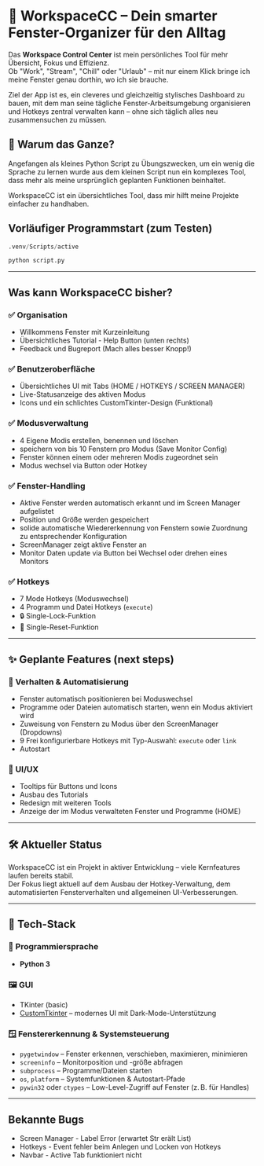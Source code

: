 <!-- # Workspace Controll Center – Fenster- und Workflow-Management mit Python

## 🔍 Projektübersicht

**WorkspaceCC** ist ein Python-Tool zur Verwaltung von Fenstern, Hotkeys und Programm-Workflows unter Windows.
Es ermöglicht das schnelle Umschalten zwischen individuell definierten Arbeitsmodi, die Fenster, Programme und Layouts automatisch anpassen – effizient, flexibel und visuell klar strukturiert.

Das Besondere: Dieses Projekt entsteht **komplett im Rahmen meines Python-Lernprozesses**. Ziel ist es, die Sprache nicht nur zu verstehen, sondern durch ein praktisches, alltagsnahes Tool zu meistern.

---

## 💡 Was kann das Tool aktuell?

- 🔍 **Fenster-Erkennung & -Analyse** über `pygetwindow`
- 🪟 Eigene Datenstruktur für Fenster mit Titel, Label, Status & Position
- 🎯 **Fenster-Labeling** mit Dropdown-Auswahl (z. B. Arbeit, Freizeit, Multimedia)
- 🧠 **Modusverwaltung** über GUI (Free, Work, Stream etc.)
- 🔁 **Moduswechsel per Hotkey** (`alt+^`, `ctrl+F1` bis `ctrl+F6`)
- 🧩 Modulare Architektur mit `modules`, `libs` und `GUI`-Verzeichnissen
- 🎛️ Live aktualisierbare Modus-Buttons mit visuellem Status
- Benutzerdefinierte Hotkeys für Programmstart oder URL-Öffnung
- 📋 **Tabellenartige Hotkey-Übersicht** mit Labeln und editierbarem System
- 🧼 Projektstruktur, .gitignore und Konfigurationslogik sind sauber isoliert

---

## 🚀 In Planung

- 💾 Speicherung und Laden aller Konfigurationen (Fenster + Hotkeys)
- 🧠 Automatisches Positionieren & Öffnen von Fenstern je nach Modus
- ⚙️ Automatisches Starten von Programmen pro Modus
- 🔑 Benutzerdefinierte Hotkeys für alles Mögliche (Links, Scripts, Tools)
- 👁️ Dashboard-Overlay für schnelle Übersicht (inkl. Modus, Fensterstatus etc.)
- 🔄 Scrollbare Tabellen und interaktive UI-Elemente
- 🧪 Optionale Event-Erkennung für intelligente Aktionen (z. B. Tab-Wechsel durch Mausbewegung/position)
- 🧼 Trennung von GUI & Logik, um das Projekt später leicht erweitern zu können

---

## 📈 Warum das Projekt besonders ist

Ich lernte letzte Woche die Python Basics und wollt nun ein Projekt umsetzen, dass die Basics und einen Schritt mehr verwendet. Zugegeben, der Schritt, war doch etwas größer, als gedacht, aber Ziel ist es, keine Tutorials blind nachzubauen, sondern **echte Probleme** zu lösen, dabei zu lernen, zu scheitern und die Sprache von Grund auf zu verstehen.

Dabei achte ich besonders auf:

- sauberen Code & Struktur
- sinnvolle Modularisierung
- langfristige Wartbarkeit
- Fokus auf **praktische Anwendung & Usability**
- Der Aufbau einer Software, die mir persönlich im Codingalltag helfen kann, aber auch für andere eine Untertsützung sein kann.

---

## 📦 Projektstruktur (Auszug)

```
script-project/
├── script.py                  # Einstiegspunkt
├── modules/                   # Funktionsmodule (UI, Logik)
│   ├── simplify_title.py
│   ├── generate_modi_btn.py
│   └── modi_controller.py
├── libs/                      # Hilfsklassen & Kontrollsysteme
│   └── hotkey_manager.py
│   └── rules.py
├── gui/                       # GUI-Layout & Frames
│   └── structures/            # GUI-Frames
│       ├── hotkeys_frame.py
│       └── modi_frame.py
│       └── add_del_frame.py
│   └── generate_mod_btn.py
│   └── generate_dropdown_ui.py
│   └── hotkey_ui.py
├── .gitignore
├── .venv
└── README.md (du liest ihn gerade 😉)
```

---

## 🔧 Verwendete Technologien

- 💻 Python 3.13
- 🧰 [`pygetwindow`](https://pypi.org/project/PyGetWindow/)
- 🔢 [`keyboard`](https://pypi.org/project/keyboard/)
- 🎨 [`customtkinter`](https://github.com/TomSchimansky/CustomTkinter)
- 📦 VENV & Paketverwaltung mit `pip`
- 🔧 Manuelles Event- & State-Management

## 🛠️ Dev Tools

- [Pygments](https://pygments.org/)
- [Rich](https://github.com/Textualize/rich)

---

## 🤝 Noch viel zu lernen...

...aber ich bin mittendrin.
Und das hier ist kein Spielzeug, sondern ein echtes Tool – gebaut mit Leidenschaft fürs Lernen und dem Wunsch, Python **wirklich** zu verstehen.

---

**Stay tuned!**

> ✉️ Bei Fragen oder Interesse gern melden – Feedback immer willkommen. -->

# 🧠 WorkspaceCC – Dein smarter Fenster-Organizer für den Alltag

Das **Workspace Control Center** ist mein persönliches Tool für mehr Übersicht, Fokus und Effizienz.  
Ob "Work", "Stream", "Chill" oder "Urlaub" – mit nur einem Klick bringe ich meine Fenster genau dorthin, wo ich sie brauche.

Ziel der App ist es, ein cleveres und gleichzeitig stylisches Dashboard zu bauen, mit dem man seine tägliche Fenster-Arbeitsumgebung organisieren und Hotkeys zentral verwalten kann – ohne sich täglich alles neu zusammensuchen zu müssen.

## 💬 Warum das Ganze?

Angefangen als kleines Python Script zu Übungszwecken, um ein wenig die Sprache zu lernen wurde aus dem kleinen Script nun ein komplexes Tool, dass mehr als meine ursprünglich geplanten Funktionen beinhaltet.

WorkspaceCC ist ein übersichtliches Tool, dass mir hilft meine Projekte einfacher zu handhaben.

## Vorläufiger Programmstart (zum Testen)

```python
.venv/Scripts/active

python script.py
```

---

## Was kann WorkspaceCC bisher?

### ✅ Organisation

- Willkommens Fenster mit Kurzeinleitung
- Übersichtliches Tutorial - Help Button (unten rechts)
- Feedback und Bugreport (Mach alles besser Knopp!)

### ✅ Benutzeroberfläche

- Übersichtliches UI mit Tabs (HOME / HOTKEYS / SCREEN MANAGER)
- Live-Statusanzeige des aktiven Modus
- Icons und ein schlichtes CustomTkinter-Design (Funktional)

### ✅ Modusverwaltung

- 4 Eigene Modis erstellen, benennen und löschen
- speichern von bis 10 Fenstern pro Modus (Save Monitor Config)
- Fenster können einem oder mehreren Modis zugeordnet sein
- Modus wechsel via Button oder Hotkey

### ✅ Fenster-Handling

- Aktive Fenster werden automatisch erkannt und im Screen Manager aufgelistet
- Position und Größe werden gespeichert
- solide automatische Wiedererkennung von Fenstern sowie Zuordnung zu entsprechender Konfiguration
- ScreenManager zeigt aktive Fenster an
- Monitor Daten update via Button bei Wechsel oder drehen eines Monitors

### ✅ Hotkeys

- 7 Mode Hotkeys (Moduswechsel)
- 4 Programm und Datei Hotkeys (`execute`)
- 🔒 Single-Lock-Funktion
- 🔄 Single-Reset-Funktion

---

## ✨ Geplante Features (next steps)

### 🔧 Verhalten & Automatisierung

- Fenster automatisch positionieren bei Moduswechsel
- Programme oder Dateien automatisch starten, wenn ein Modus aktiviert wird
- Zuweisung von Fenstern zu Modus über den ScreenManager (Dropdowns)
- 9 Frei konfigurierbare Hotkeys mit Typ-Auswahl: `execute` oder `link`
- Autostart

### 🎨 UI/UX

- Tooltips für Buttons und Icons
- Ausbau des Tutorials
- Redesign mit weiteren Tools
- Anzeige der im Modus verwalteten Fenster und Programme (HOME)

---

## 🛠 Aktueller Status

WorkspaceCC ist ein Projekt in aktiver Entwicklung – viele Kernfeatures laufen bereits stabil.  
Der Fokus liegt aktuell auf dem Ausbau der Hotkey-Verwaltung, dem automatisierten Fensterverhalten und allgemeinen UI-Verbesserungen.

---

## 🧰 Tech-Stack

### 🐍 Programmiersprache

- **Python 3**

### 🖼️ GUI

- TKinter (basic)
- [CustomTkinter](https://github.com/TomSchimansky/CustomTkinter) – modernes UI mit Dark-Mode-Unterstützung

### 🪟 Fenstererkennung & Systemsteuerung

- `pygetwindow` – Fenster erkennen, verschieben, maximieren, minimieren
- `screeninfo` – Monitorposition und -größe abfragen
- `subprocess` – Programme/Dateien starten
- `os`, `platform` – Systemfunktionen & Autostart-Pfade
- `pywin32` oder `ctypes` – Low-Level-Zugriff auf Fenster (z. B. für Handles)

---

## Bekannte Bugs

- Screen Manager - Label Error (erwartet Str erält List)
- Hotkeys - Event fehler beim Anlegen und Locken von Hotkeys
- Navbar - Active Tab funktioniert nicht
